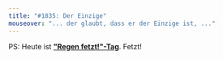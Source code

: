 ```yaml
---
title: "#1835: Der Einzige"
mouseover: "... der glaubt, dass er der Einzige ist, ..."
---
```


PS:
Heute ist <a href="http://www.fonflatter.de/kalender"><strong>"Regen fetzt!"-Tag</strong></a>. Fetzt!
